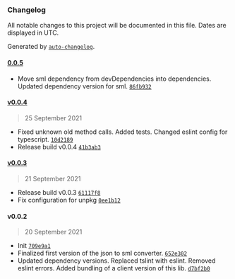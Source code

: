### Changelog

All notable changes to this project will be documented in this file. Dates are displayed in UTC.

Generated by [`auto-changelog`](https://github.com/CookPete/auto-changelog).

#### [0.0.5](https://github.com/GELight/json2sml/compare/v0.0.4...0.0.5)

- Move sml dependency from devDependencies into dependencies. Updated dependency version for sml. [`86fb932`](https://github.com/GELight/json2sml/commit/86fb932fe01649f5e765436bbabd53a3a417c399)

#### [v0.0.4](https://github.com/GELight/json2sml/compare/v0.0.3...v0.0.4)

> 25 September 2021

- Fixed unknown old method calls. Added tests. Changed eslint config for typescript. [`10d2189`](https://github.com/GELight/json2sml/commit/10d2189a5e399043d7d9e6c3a5e1d9d49d84c104)
- Release build v0.0.4 [`41b3ab3`](https://github.com/GELight/json2sml/commit/41b3ab3033b0d9fa88f3a6b06def2840d751e77c)

#### [v0.0.3](https://github.com/GELight/json2sml/compare/v0.0.2...v0.0.3)

> 21 September 2021

- Release build v0.0.3 [`61117f8`](https://github.com/GELight/json2sml/commit/61117f8da80e0f3a854a4cb4da0b901a1422fc7c)
- Fix configuration for unpkg [`0ee1b12`](https://github.com/GELight/json2sml/commit/0ee1b12802dc3eee7f2cc8b69bb7ecdf8d21951a)

#### v0.0.2

> 20 September 2021

- Init [`709e9a1`](https://github.com/GELight/json2sml/commit/709e9a1ce0d7e94983eed0af6bef4029699fbd94)
- Finalized first version of the json to sml converter. [`652e302`](https://github.com/GELight/json2sml/commit/652e302bf7a7c2a361575298c74e9bc3f9bb9a2f)
- Updated dependency versions. Replaced tslint with eslint. Removed eslint errors. Added bundling of a client version of this lib. [`d7bf2b0`](https://github.com/GELight/json2sml/commit/d7bf2b0dc4d8d43c3bd6d68e3ff1cc197de7e8a9)
